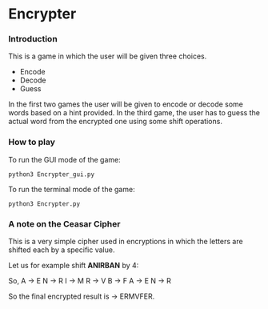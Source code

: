 # Encrypter

### Introduction

This is a game in which the user will be given three choices.
* Encode
* Decode
* Guess

In the first two games the user will be given to encode or decode some words based on a hint provided. In the third game, the user has to guess the actual word from the encrypted one using some shift operations.

### How to play

To run the GUI mode of the game:
```
python3 Encrypter_gui.py
```
To run the terminal mode of the game:
```
python3 Encrypter.py
```

### A note on the Ceasar Cipher

This is a very simple cipher used in encryptions in which the letters are shifted each by a specific value.

Let us for example shift **ANIRBAN** by 4:

So,
A -> E
N -> R
I -> M
R -> V
B -> F
A -> E
N -> R

So the final encrypted result is -> ERMVFER.
